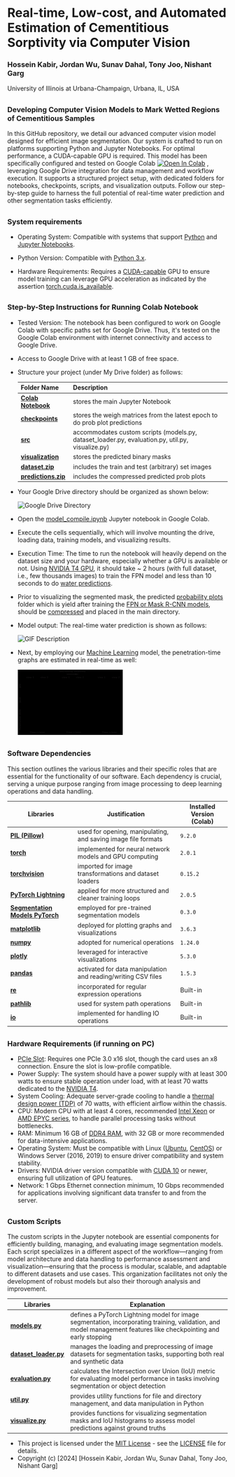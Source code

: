 # Real-time, Low-cost, and Automated Estimation of Cementitious Sorptivity via Computer Vision


###  Hossein Kabir, Jordan Wu, Sunav Dahal, Tony Joo, Nishant Garg

University of Illinois at Urbana-Champaign, Urbana, IL, USA

##
### Developing Computer Vision Models to Mark Wetted Regions of Cementitious Samples


In this GitHub repository, we detail our advanced computer vision model designed for efficient image segmentation. Our system is crafted to run on platforms supporting Python and Jupyter Notebooks. For optimal performance, a CUDA-capable GPU is required. This model has been specifically configured and tested on Google Colab [![Open In Colab](https://colab.research.google.com/assets/colab-badge.svg)](https://drive.google.com/file/d/1OBWePqsPNm9ZQ0nfNJV0asDuayekJtoU/view?usp=sharing)
, leveraging Google Drive integration for data management and workflow execution. It supports a structured project setup, with dedicated folders for notebooks, checkpoints, scripts, and visualization outputs. Follow our step-by-step guide to harness the full potential of real-time water prediction and other segmentation tasks efficiently.
##
### System requirements

-    Operating System: Compatible with systems that support [Python](https://www.python.org) and [Jupyter Notebooks](https://jupyter.org).
  
-    Python Version: Compatible with [Python 3.x](https://www.python.org/download/releases/3.0/).
  
-    Hardware Requirements: Requires a [CUDA-capable](https://en.wikipedia.org/wiki/CUDA) GPU to ensure model training can leverage 
    GPU acceleration as indicated by the assertion [torch.cuda.is_available](https://pytorch.org/docs/stable/generated/torch.cuda.is_available.html).

##
### Step-by-Step Instructions for Running Colab Notebook

- Tested Version: The notebook has been configured to work on Google Colab with specific paths
    set for Google Drive. Thus, it's tested on the Google Colab environment with
    internet connectivity and access to Google Drive.
  
- Access to Google Drive with at least 1 GB of free space.
  
- Structure your project (under My Drive folder) as follows:
  

  | Folder Name | Description |
  | ------ | ------ |
  | [**Colab Notebook**](https://drive.google.com/drive/folders/1VXraqL6XG5al7IzVSfAvfs7rNyPc81K6?usp=sharing)|stores the main Jupyter Notebook|
  | [**checkpoints**](https://drive.google.com/drive/folders/14JEJopo-M52N12BDNKt9hH_71cbjDMsC?usp=sharing)|stores the weigh matrices from the latest epoch to do prob plot predictions|
  | [**src**](https://drive.google.com/drive/folders/1h4KCDqu05fEYjzmGErJZnSE9ieeHnHZ6?usp=sharing) | accommodates custom scripts (models.py, dataset_loader.py, evaluation.py, util.py, visualize.py) |
  | [**visualization**](https://drive.google.com/drive/folders/1Im6fSw2cN3AlGQRpsc5DogKmQNVvif29?usp=sharing) | stores the predicted binary masks |
  | [**dataset.zip**](https://drive.google.com/file/d/1D5C6k-oRo9EgWlSMo-OrTfVPaF8FGehr/view?usp=sharing) | includes the train and test (arbitrary) set images|
  | [**predictions.zip**](https://drive.google.com/file/d/1R6w2CCwDX6SYWtl6j8tSevRXT1v5yXFH/view?usp=sharing) | includes the compressed predicted prob plots|

- Your Google Drive directory should be organized as shown below:

  <img src="https://github.com/hosseinkabiruiuc/Sorptivity-via-Computer-Vision/blob/main/src/Google%20Drive_%20Dircect.png" alt="Google Drive Directory" width="70%">

- Open the [model_compile.ipynb](https://drive.google.com/file/d/1OBWePqsPNm9ZQ0nfNJV0asDuayekJtoU/view?usp=sharing) Jupyter notebook in Google Colab.
  
- Execute the cells sequentially, which will involve mounting the drive, loading data, training models, and visualizing results.

- Execution Time:
  The time to run the notebook will heavily depend on the dataset size and your hardware, especially whether a GPU is available or not. Using [NVIDIA T4 GPU](https://www.nvidia.com/en-us/data-center/tesla-t4/), it should take ~ 2 hours (with full dataset, i.e., few thousands images) to train the FPN model and less than 10 seconds to do [water predictions](https://drive.google.com/drive/folders/1Im6fSw2cN3AlGQRpsc5DogKmQNVvif29?usp=sharing). 

- Prior to visualizing the segmented mask, the predicted [probability plots](https://drive.google.com/drive/folders/1RBsCfsSSezS4DA9j9n7E43wF65yUBHjg?usp=sharing) folder which is yield after training the [FPN or Mask R-CNN models](https://drive.google.com/drive/folders/1YjN6jhbAd2zVVBGiKyQb4YMCMZFE1qKw?usp=sharing), should be [compressed](https://drive.google.com/file/d/1R6w2CCwDX6SYWtl6j8tSevRXT1v5yXFH/view?usp=sharing) and placed in the main directory.

- Model output: The real-time water prediction is shown as follows: 

  <img src="https://github.com/hosseinkabiruiuc/Sorptivity-via-Computer-Vision/blob/main/visualization/output.gif" width="50%" alt="GIF Description">

- Next, by employing our [Machine Learning](https://github.com/hosseinkabiruiuc/Sorptivity-Analysis-via-Computer-Vision/blob/main/ML_Penetration/penetration-ann.ipynb) model, the penetration-time graphs are estimated in real-time as well:

  <img src="https://github.com/hosseinkabiruiuc/Sorptivity-Analysis-via-Computer-Vision/blob/main/visualization/output2.gif" width="50%" alt="GIF Description">

##
### Software Dependencies

This section outlines the various libraries and their specific roles that are essential for the functionality of our software. Each dependency is crucial, serving a unique purpose ranging from image processing to deep learning operations and data handling.

| Libraries | Justification | Installed Version (Colab)|
| --------- | ------------- | ------- |
| [**PIL (Pillow)**](https://pillow.readthedocs.io/en/stable/) | used for opening, manipulating, and saving image file formats | `9.2.0` |
| [**torch**](https://pytorch.org) | implemented for neural network models and GPU computing | `2.0.1` |
| [**torchvision**](https://pytorch.org/vision/stable/index.html) | imported for image transformations and dataset loaders |  `0.15.2` |
| [**PyTorch Lightning**](https://lightning.ai/docs/pytorch/stable/) | applied for more structured and cleaner training loops | `2.0.5` |
| [**Segmentation Models PyTorch**](https://github.com/qubvel/segmentation_models.pytorch) | employed for pre-trained segmentation models | `0.3.0` |
| [**matplotlib**](https://matplotlib.org) | deployed for plotting graphs and visualizations | `3.6.3` |
| [**numpy**](https://numpy.org) | adopted for numerical operations | `1.24.0` |
| [**plotly**](https://plotly.com/python/) | leveraged for interactive visualizations | `5.3.0` |
| [**pandas**](https://pandas.pydata.org) | activated for data manipulation and reading/writing CSV files | `1.5.3` |
| [**re**](https://docs.python.org/3/library/re.html) | incorporated for regular expression operations | Built-in |
| [**pathlib**](https://docs.python.org/3/library/pathlib.html) | used for system path operations | Built-in |
| [**io**](https://docs.python.org/3/library/io.html) | implemented for handling IO operations | Built-in |

##
### Hardware Requirements (if running on PC)

- [PCIe Slot](https://en.wikipedia.org/wiki/PCI_Express): Requires one PCIe 3.0 x16 slot, though the card uses an x8 connection. Ensure the slot is low-profile compatible.
- Power Supply: The system should have a power supply with at least 300 watts to ensure stable operation under load, with at least 70 watts dedicated to the [NVIDIA T4](https://www.nvidia.com/en-us/data-center/tesla-t4/).
- System Cooling: Adequate server-grade cooling to handle a [thermal design power (TDP)](https://en.wikipedia.org/wiki/Thermal_design_power) of 70 watts, with efficient airflow within the chassis.
- CPU: Modern CPU with at least 4 cores, recommended [Intel Xeon](https://www.intel.com/content/www/us/en/products/details/processors/xeon.html) or [AMD EPYC series](https://www.amd.com/en/processors/epyc-server-cpu-family), to handle parallel processing tasks without bottlenecks.
- RAM: Minimum 16 GB of [DDR4 RAM](https://en.wikipedia.org/wiki/DDR4_SDRAM), with 32 GB or more recommended for data-intensive applications.
- Operating System: Must be compatible with Linux ([Ubuntu](https://ubuntu.com), [CentOS](https://www.centos.org)) or Windows Server (2016, 2019) to ensure driver compatibility and system stability.
- Drivers: NVIDIA driver version compatible with [CUDA 10](https://developer.nvidia.com/cuda-10.0-download-archive) or newer, ensuring full utilization of GPU features.
- Network: 1 Gbps Ethernet connection minimum, 10 Gbps recommended for applications involving significant data transfer to and from the server.

##
### Custom Scripts

The custom scripts in the Jupyter notebook are essential components for efficiently building, managing, and evaluating image segmentation models. Each script specializes in a different aspect of the workflow—ranging from model architecture and data handling to performance assessment and visualization—ensuring that the process is modular, scalable, and adaptable to different datasets and use cases. This organization facilitates not only the development of robust models but also their thorough analysis and improvement.

   | Libraries | Explanation |
   | ------ | ------ |
   | [**models.py**](https://github.com/hosseinkabiruiuc/Sorptivity-Analysis-via-Computer-Vision/blob/main/src/models.py)|defines a PyTorch Lightning model for image segmentation, incorporating training, validation, and model management features like checkpointing and early stopping|
   | [**dataset_loader.py**](https://github.com/hosseinkabiruiuc/Sorptivity-Analysis-via-Computer-Vision/blob/main/src/dataset_loader.py)|manages the loading and preprocessing of image datasets for segmentation tasks, supporting both real and synthetic data|
   | [**evaluation.py**](https://github.com/hosseinkabiruiuc/Sorptivity-Analysis-via-Computer-Vision/blob/main/src/evaluation.py)|calculates the Intersection over Union (IoU) metric for evaluating model performance in tasks involving segmentation or object detection|
   | [**util.py**](https://github.com/hosseinkabiruiuc/Sorptivity-Analysis-via-Computer-Vision/blob/main/src/util.py)|provides utility functions for file and directory management, and data manipulation in Python|
   | [**visualize.py**](https://github.com/hosseinkabiruiuc/Sorptivity-Analysis-via-Computer-Vision/blob/main/src/visualize.py)|provides functions for visualizing segmentation masks and IoU histograms to assess model predictions against ground truths|

- This project is licensed under the [MIT License](https://en.wikipedia.org/wiki/MIT_License) - see the [LICENSE](LICENSE) file for details.
- Copyright (c) [2024] [Hossein Kabir, Jordan Wu, Sunav Dahal, Tony Joo, Nishant Garg]
